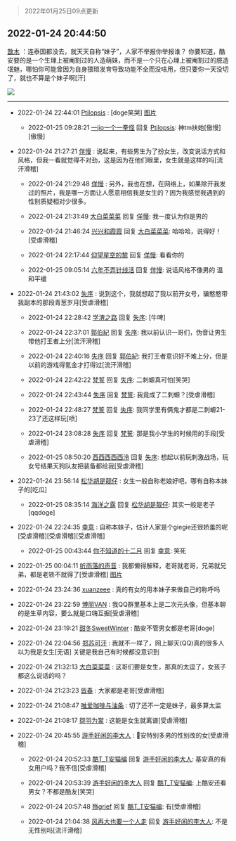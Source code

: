 > 2022年01月25日09点更新
<link rel="stylesheet" href="https://cdn.jsdelivr.net/gh/taotie6/sampleJSON@main/css/photo_show.css">
<meta name="referrer" content="no-referrer" />


 ## 2022-01-24 20:44:50 

 [㪚木](https://www.coolapk.com/feed/33068008?shareKey=NTVlYTVlNzg1NmRhNjFlZWE0ZTc~) ：连泰国都没去，就天天自称“妹子”，人家不举报你举报谁？
你要知道，酷安要的是一个生理上被阉割过的人造萌妹，而不是一个只在心理上被阉割过的臆造氓魅，哪怕你可能曾因为自身猥琐发育导致功能不全而没啥用，但只要你一天没切了，就也不算是个妹子啊[汗] 

<div class="album">
<img class="img-item" src="http://image.coolapk.com/feed/2020/0410/08/1081091_b9edf756_8970_3705@300x263.gif" />
</div>

 ------- 

- 2022-01-24 22:44:01 [Ptilopsis](uid=1373642) : [doge笑哭] [图片](http://image.coolapk.com/feed/2022/0124/22/1373642_01c6a3c5_5440_9945_966@584x389.jpeg)

    - 2022-01-25 09:28:21 [一jio一个一拳怪](uid=1523025) 回复 [Ptilopsis](uid=1373642): 神tm扶她[傲慢][傲慢] 

- 2022-01-24 21:27:21 [佯慢](uid=888105) : 说起来，有些男生为了扮女生，改变说话方式和风格，但我一看就觉得不对劲，这是因为在他们眼里，女生就是这样的吗[流汗滑稽] 

    - 2022-01-24 21:29:48 [佯慢](uid=888105) : 另外，我也在想，在网络上，如果除开我发过的照片，我是哪一方面让人愿意相信我是女生的？因为我感觉我遇到的性别质疑相对少很多。 

    - 2022-01-24 21:31:49 [大白菜菜菜](uid=2081020) 回复 [佯慢](uid=888105): 我一度认为你是男的 

    - 2022-01-24 21:46:24 [兴兴和霞霞](uid=2029334) 回复 [大白菜菜菜](uid=2081020): 哈哈哈，说得好！[受虐滑稽] 

    - 2022-01-24 22:17:44 [仰望星空的黎](uid=1961388) 回复 [佯慢](uid=888105): 看看你的 

    - 2022-01-25 09:05:14 [六年不弄针线活](uid=8385282) 回复 [佯慢](uid=888105): 说话风格不像男的 温和平缓 

- 2022-01-24 21:43:02 [失序](uid=1009107) : 说到这个，我就想起了我以前开女号，骗憨憨带我副本的那段青葱岁月[受虐滑稽] 

    - 2022-01-24 22:28:42 [学渣之路](uid=935369) 回复 [失序](uid=1009107): [牛啤] 

    - 2022-01-24 22:37:01 [郭伯紀](uid=2859803) 回复 [失序](uid=1009107): 我以前认识一哥们，伪音让男生带他打王者上分[流汗滑稽] 

    - 2022-01-24 22:40:16 [失序](uid=1009107) 回复 [郭伯紀](uid=2859803): 我打王者意识好不难上分，但是以前的游戏得氪金才打得过[流汗滑稽] 

    - 2022-01-24 22:42:22 [梵誓](uid=852089) 回复 [失序](uid=1009107): 二刺螈真可怕[笑哭] 

    - 2022-01-24 22:43:44 [失序](uid=1009107) 回复 [梵誓](uid=852089): 我竟成了二刺螈？[受虐滑稽] 

    - 2022-01-24 22:48:27 [梵誓](uid=852089) 回复 [失序](uid=1009107): 我同学里有俩鬼才都是二刺螈21-23了还这样玩[喷] 

    - 2022-01-24 23:08:28 [失序](uid=1009107) 回复 [梵誓](uid=852089): 那是我小学生的时候用的手段[受虐滑稽] 

    - 2022-01-25 08:50:20 [西西西西西泠](uid=3009916) 回复 [失序](uid=1009107): 想起以前玩刺激战场，玩女号结果天狗队友把装备都给我[受虐滑稽] 

- 2022-01-24 23:56:14 [松华胡是靓仔](uid=692318) : 女生一般自称老娘好吧，哪有自称本妹子的[吃瓜] 

    - 2022-01-25 08:35:14 [海洋之露](uid=1111949) 回复 [松华胡是靓仔](uid=692318): 其实一般是老子[qqdoge] 

- 2022-01-24 22:24:35 [幸意](uid=10645435) : 自称本妹子，估计人家是个giegie还很娇羞的呢[受虐滑稽][受虐滑稽][受虐滑稽] 

    - 2022-01-25 00:43:44 [你不知道的十二月](uid=2611182) 回复 [幸意](uid=10645435): 笑死 

- 2022-01-25 00:04:11 [听雨落的声音](uid=3650984) : 我都懒得解释，老哥就老哥，兄弟就兄弟，都是老铁不就得了[受虐滑稽] [图片](http://image.coolapk.com/feed/2022/0125/00/3650984_51cbeda3_0250_008_936@516x159.jpeg)

- 2022-01-24 23:24:36 [xuanzeee](uid=1362965) : 真的有女的用本妹子来做自己的称呼吗 

- 2022-01-24 23:22:59 [博丽VAN](uid=3167897) : 我QQ群里基本上是二次元头像，但基本聊的是生草内容，要么就是口嗨互掘[受虐滑稽] 

- 2022-01-24 23:19:21 [甜冬SweetWinter](uid=1967207) : 酷安不管男女都是老哥[doge] 

- 2022-01-24 22:04:56 [郑苏可汗](uid=678781) : 我就不一样了，网上聊天(QQ)真的很多人以为我是女生[无语]
关键是我自己有时候都没意识到 

- 2022-01-24 21:32:13 [大白菜菜菜](uid=2081020) : 这哥们要是女生，那真的太逗了，女孩子都这么说话的吗？ 

- 2022-01-24 21:23:23 [皆春](uid=2581923) : 大家都是老哥[受虐滑稽] 

- 2022-01-24 21:08:47 [唯爱咖啡与油条](uid=2799079) : 切了还不一定是妹子，最多算太监 

- 2022-01-24 21:08:17 [撷羽为裳](uid=7989343) : 这能是女生就离谱[受虐滑稽] 

- 2022-01-24 20:45:55 [游手好闲的李大人](uid=1704844) : 🐔安特别多男的性别改的女[受虐滑稽] 

    - 2022-01-24 20:52:33 [酷T_T安猫编](uid=3220399) 回复 [游手好闲的李大人](uid=1704844): 基安真的有女用户吗？我不信[受虐滑稽] 

    - 2022-01-24 20:53:39 [游手好闲的李大人](uid=1704844) 回复 [酷T_T安猫编](uid=3220399): 上酷安还看男女？不都是酷友[笑哭] 

    - 2022-01-24 20:57:48 [殇grief](uid=4392516) 回复 [酷T_T安猫编](uid=3220399): 有[受虐滑稽] 

    - 2022-01-24 21:04:38 [风再大也要一个人走](uid=1870992) 回复 [游手好闲的李大人](uid=1704844): 不是无性别吗[流汗滑稽] 


